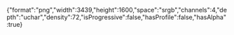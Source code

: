 {"format":"png","width":3439,"height":1600,"space":"srgb","channels":4,"depth":"uchar","density":72,"isProgressive":false,"hasProfile":false,"hasAlpha":true}